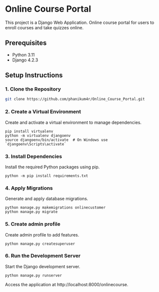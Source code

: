 # Online Course Portal

This project is a Django Web Application. Online course portal for users to enroll courses and take quizzes online.


## Prerequisites

- Python 3.11
- Django 4.2.3

## Setup Instructions

### 1. Clone the Repository

```bash
git clone https://github.com/phanikum4r/Online_Course_Portal.git

```
### 2. Create a Virtual Environment
Create and activate a virtual environment to manage dependencies.
```
pip install virtualenv
python -m virtualenv djangoenv
source djangoenv/bin/activate  # On Windows use `djangoenv\Scripts\activate`
```
### 3. Install Dependencies
Install the required Python packages using pip.
```
python -m pip install requirements.txt
```
### 4. Apply Migrations
Generate and apply database migrations.
```
python manage.py makemigrations onlinecustomer
python manage.py migrate
```
### 5. Create admin profile
Create admin profile to add features.
```
python manage.py createsuperuser
```
### 6. Run the Development Server
Start the Django development server.
```
python manage.py runserver
```
Access the application at http://localhost:8000/onlinecourse.

